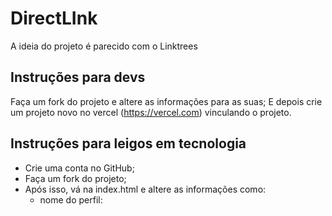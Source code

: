 # DirectLInk
A ideia do projeto é parecido com o Linktrees


## Instruções para devs

Faça um fork do projeto e altere as informações para as suas;
E depois crie um projeto novo no vercel (https://vercel.com) vinculando o projeto. 

## Instruções para leigos em tecnologia

- Crie uma conta no GitHub;
- Faça um fork do projeto;
- Após isso, vá na index.html e altere as informações como: 
  -  nome do perfil: <title> e  <div class="nomeperfil">
  -  imagem:  <img> <link rel="shortcut icon" href="assets/favicon.ico" />
  -  urls: <a href=""> (Caso queira colocar mais, é só dar um ctrl + c e ctrl + v na linha <a>)
  -  a logo, basta trocar a foto que está na pasta "assest". Aqui é só excluir a atual e colocar a sua com o nome de logo.png para dar certo.

Vá no site da vercel (https://vercel.com) e  crie uma conta novo (de preferencia, acesse com a sua conta do github);
Crie um projeto novo, você iriá vincular sua conta do github, selecionar o projeto, dar um nome ao link e por fim dar um deploy.

Prontinho seu DirectLink já está no ar para ser usado e colocando o link na bio do instagram.
